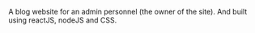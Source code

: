 A blog website for an admin personnel (the owner of the site).
And built using reactJS, nodeJS and CSS.